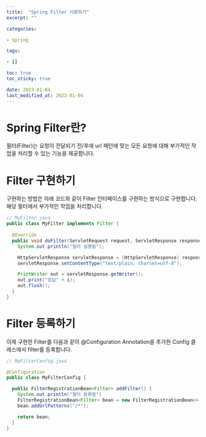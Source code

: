 ```yaml
---
title:  "Spring Filter 사용하기"
excerpt: ""

categories:

- Spring

tags:

- []

toc: true
toc_sticky: true

date: 2023-01-04
last_modified_at: 2023-01-04
---
```


# Spring Filter란?
필터(Filter)는 요청이 전달되기 전/후에 url 패턴에 맞는 모든 요청에 대해 부가적인 작업을 처리할 수 있는 기능을 제공합니다.

# Filter 구현하기
구현하는 방법은 아래 코드와 같이 Filter 인터페이스를 구현하는 방식으로 구현합니다. 해당 필터에서 부가적인 작업을 처리합니다.


```java
// MyFilter.java
public class MyFilter implements Filter {
  
  @Override
  public void doFilter(ServletRequest request, ServletResponse response, FilterChain chain) throws IOException, ServletException {
    System.out.println("필터 실행됨");

    HttpServletResponse servletResponse = (HttpServletResponse) response;
    servletResponse.setContentType("text/plain; charset=utf-8");

    PrintWriter out = servletResponse.getWriter();
    out.print("응답" + i);
    out.flush();
  }
} 
```

# Filter 등록하기
이제 구현한 Filter를 다음과 같이 @Configuration Annotation을 추가한 Config 클래스에서 filter를 등록합니다.

```java
// MyFilterConfig.java

@Configuration
public class MyFilterConfig {

  public FilterRegistrationBean<Filter> addFilter() {
    System.out.println("필터 등록됨")
    FilterRegistrationBean<Filter> bean = new FilterRegistrationBean<>(new MyFilter(eventNotify));
    bean.addUrlPatterns("/*");

    return bean;
  }
}
```
